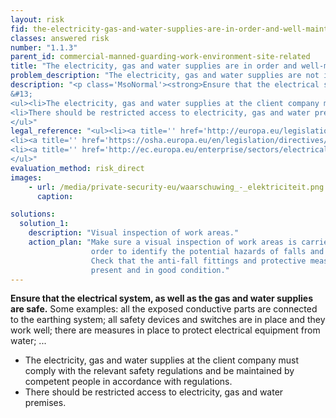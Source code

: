 ```yaml
---
layout: risk
fid: the-electricity-gas-and-water-supplies-are-in-order-and-well-maintained
classes: answered risk
number: "1.1.3"
parent_id: commercial-manned-guarding-work-environment-site-related
title: "The electricity, gas and water supplies are in order and well-maintained."
problem_description: "The electricity, gas and water supplies are not in order and/or not well-maintained."
description: "<p class='MsoNormal'><strong>Ensure that the electrical system, as well as the gas and water supplies are safe.</strong> Some examples: all the exposed conductive parts are connected to the earthing system; all safety devices and switches are in place and they work well; there are measures in place to protect electrical equipment from water; ... </p>&#13;
&#13;
<ul><li>The electricity, gas and water supplies at the client company must comply with the relevant safety regulations and be maintained by competent people in accordance with regulations.</li>&#13;
<li>There should be restricted access to electricity, gas and water premises.</li>&#13;
</ul>"
legal_reference: "<ul><li><a title='' href='http://europa.eu/legislation_summaries/employment_and_social_policy/health_hygiene_safety_at_work/c11113_en.htm' rel='nofollow' target='_blank'>89/391/CEE Implementing measures to improve the health and safety of workers (framework directive).</a></li>&#13;
<li><a title='' href='https://osha.europa.eu/en/legislation/directives/workplaces-equipment-signs-personal-protective-equipment/osh-directives/2' rel='nofollow' target='_blank'>89/654/EEC Directive on the minimum safety and health requirements for the workplace</a>.</li>&#13;
<li><a title='' href='http://ec.europa.eu/enterprise/sectors/electrical/documents/lvd/legislation/' target='_blank' rel='nofollow'>2006/95/EC Directive on the harmonisation of the laws of Member States relating to electrical equipment designed for use within certain voltage limits</a>.</li>&#13;
</ul>"
evaluation_method: risk_direct
images:
    - url: /media/private-security-eu/waarschuwing_-_elektriciteit.png
      caption:

solutions:
  solution_1:
    description: "Visual inspection of work areas."
    action_plan: "Make sure a visual inspection of work areas is carried out in
                  order to identify the potential hazards of falls and slips.
                  Check that the anti-fall fittings and protective measures are
                  present and in good condition."
---
```

**Ensure that the electrical system, as well as the gas and water supplies are safe.** Some examples: all the exposed conductive parts are connected to the earthing system; all safety devices and switches are in place and they work well; there are measures in place to protect electrical equipment from water; ...

  * The electricity, gas and water supplies at the client company must comply with the relevant safety regulations and be maintained by competent people in accordance with regulations.
  * There should be restricted access to electricity, gas and water premises.


